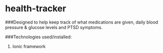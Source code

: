 # health-tracker

###Designed to help keep track of what medications are given, daily blood pressure & glucose levels and PTSD symptoms.

###Technologies used/installed:
1. Ionic framework


